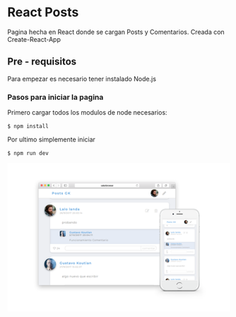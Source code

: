 # React Posts

Pagina hecha en React donde se cargan Posts y Comentarios. Creada con Create-React-App

## Pre - requisitos

Para empezar es necesario tener instalado Node.js

### Pasos para iniciar la pagina

Primero cargar todos los modulos de node necesarios:
```
$ npm install
```
Por ultimo simplemente iniciar
```
$ npm run dev
```
![Imagen de la pagina](https://raw.githubusercontent.com/gkoutian/react-posts/master/img/sample.png)
